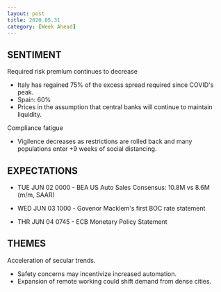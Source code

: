 ```yaml
---
layout: post
title: 2020.05.31
category: [Week Ahead]
---
```


## SENTIMENT  
Required risk premium continues to decrease
* Italy has regained 75% of the excess spread required since COVID's peak.
* Spain: 60%
* Prices in the assumption that central banks will continue to maintain liquidity.

Compliance fatigue
* Vigilence decreases as restrictions are rolled back and many populations enter +9 weeks of social distancing.


## EXPECTATIONS
* TUE JUN 02 0000 - BEA US Auto Sales 
  Consensus: 10.8M vs 8.6M (m/m, SAAR)

* WED JUN 03 1000 - Govenor Macklem's first BOC rate statement

* THR JUN 04 0745 - ECB Monetary Policy Statement  

    
## THEMES
Acceleration of secular trends.
* Safety concerns may incentivize increased automation. 
* Expansion of remote working could shift demand from dense cities. 
